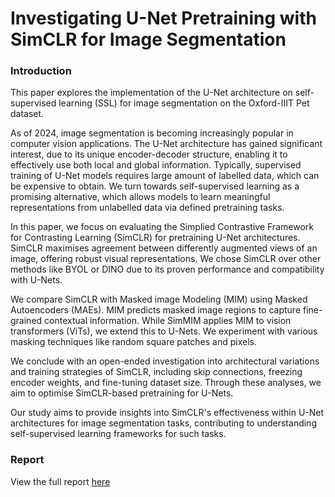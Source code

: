 # Investigating U-Net Pretraining with SimCLR for Image Segmentation

### Introduction
This paper explores the implementation of the U-Net architecture on self-supervised learning (SSL) for image segmentation on the Oxford-IIIT Pet dataset.

As of 2024, image segmentation is becoming increasingly popular in computer vision applications. The U-Net architecture has gained significant interest, due to its unique encoder-decoder structure, enabling it to effectively use both local and global information. Typically, supervised training of U-Net models requires large amount of labelled data, which can be expensive to obtain. We turn towards self-supervised learning as a promising alternative, which allows models to learn meaningful representations from unlabelled data via defined pretraining tasks.

In this paper, we focus on evaluating the Simplied Contrastive Framework for Contrasting Learning (SimCLR) for pretraining U-Net architectures. SimCLR maximises agreement between differently augmented views of an image, offering robust visual representations. We chose SimCLR over other methods like BYOL or DINO due to its proven performance and compatibility with U-Nets.

We compare SimCLR with Masked image Modeling (MIM) using Masked Autoencoders (MAEs). MIM predicts masked image regions to capture fine-grained contextual information. While SimMIM applies MIM to vision transformers (ViTs), we extend this to U-Nets. We experiment with various masking techniques like random square patches and pixels.

We conclude with an open-ended investigation into architectural variations and training strategies of SimCLR, including skip connections, freezing encoder weights, and fine-tuning dataset size. Through these analyses, we aim to optimise SimCLR-based pretraining for U-Nets.

Our study aims to provide insights into SimCLR's effectiveness within U-Net architectures for image segmentation tasks, contributing to understanding self-supervised learning frameworks for such tasks.

### Report

View the full report [here](https://github.com/jain-hl/u-net-simclr-image-segmentation/blob/main/Investigating%20U-Net%20Pretraining%20with%20SimCLR%20for%20Image%20Segmentation.pdf)
